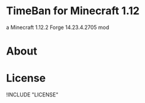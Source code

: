 # TimeBan for Minecraft 1.12
a Minecraft 1.12.2 Forge 14.23.4.2705 mod

# About

# License
!INCLUDE "LICENSE"